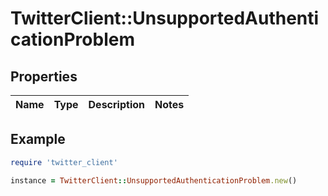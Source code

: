 # TwitterClient::UnsupportedAuthenticationProblem

## Properties

| Name | Type | Description | Notes |
| ---- | ---- | ----------- | ----- |

## Example

```ruby
require 'twitter_client'

instance = TwitterClient::UnsupportedAuthenticationProblem.new()
```

